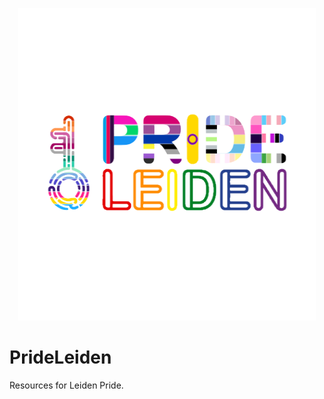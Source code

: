 <p style="text-align: center; padding: 0em 1em"><img src="LeidenPrideDiversity.png" width="500" height="500" /></p>

# PrideLeiden

Resources for Leiden Pride.
